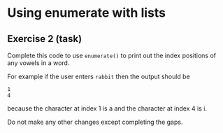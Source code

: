 # Using enumerate with lists
## Exercise 2 (task)

Complete this code to use `enumerate()` to print out the index positions of any vowels in a word.

For example if the user enters `rabbit` then the output should be 

```
1
4
```

because the character at index 1 is a and the character at index 4 is i.

Do not make any other changes except completing the gaps.
